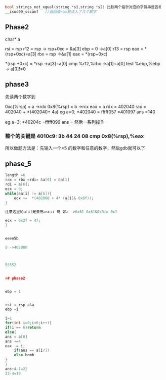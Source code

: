 
```c++
bool strings_not_equal(string *s1,string *s2) 比较两个指针对应的字符串是否相等。
__isoc99_sscanf   //返回值rax是读入了几个数字
```
## Phase2 

char* a

rsi = rsp
r12 = rsp -> rsp+0xc =  &a[3]
ebp = 0                 ->a[0]
r13 = rsp
eax = *(rsp+0xc)=a[3]
rbx = rsp               ->&a[1]
eax = *(rsp+0xc)


*(rsp +0xc) = *rsp  ->a[3]=a[0]
cmp    %r12,%rbx    ->a[1]=a[0]
test   %ebp,%ebp    -> a[0]!=0

## phase3
先读两个数字到

0xc(%rsp) = a ->rdx 
0x8(%rsp) = b ->rcx
eax = a
rdx = 402040
rax = 402040 + *(402040+ 4a)
eg a=0;   *402040 =  fffff057
=401097
ans =140

eg a=3; *40204c =fffff099
ans =  然后一系列操作


### 整个的关键是  4010c9:	3b 44 24 08          	cmp    0x8(%rsp),%eax
所以做题方法是：先输入一个<5 的数字和任意的数字，然后gdb就可以了


## phase_5
```c++
length =6
rax = rbx =rdi= &a[0] = &a[1]
rdi = a[6];
ecx = 0;
while(&a[i] != a[6]){
    ecx +=  *(402060 + 4* (a[i]& 0x0f));
}

注意这里的a[i]是要用ascii 码 如a ->0x61 0x61&0x0f= 0x1

ecx = 0x2f = 47;
}


eeee5b

5 ->402080



55552


## phase2


ebp = 1


rsi = rsp =&a
ebp =i

i=1
for(int i=0;i<6;i++){
if(i == 6)return
else{
ans = a[0]
ans +=4
eax -= i;
    if(ans == a[i?])
    else bomb
}
}
ans+4-1=22
23-4=19













